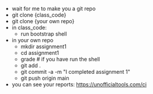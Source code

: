 - wait for me to make you a git repo
- git clone {class_code}
- git clone {your own repo}
- in class_code:
  - run bootstrap shell
- in your own repo
  - mkdir assignment1
  - cd assignment1
  - grade # if you have run the shell
  - git add .
  - git commit -a -m "I completed assignment 1"
  - git push origin main
- you can see your reports: https://unofficialtools.com/ci




